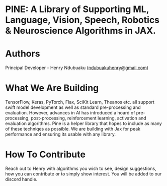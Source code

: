 # PINE: A Library of Supporting ML, Language, Vision, Speech, Robotics & Neuroscience Algorithms in JAX.

# Authors
Principal Developer - Henry Ndubuaku (ndubuakuhenry@gmail.com)

# What We Are Building
TensorFlow, Keras, PyTorch, Flax, SciKit Learn, Theanos etc. all support swift model development as well as standard pre-processing and evaluation. However, advances in AI has introduced a hoard of pre-processing, post-processing, reinforcement learning, activation and evaluation algorithms. Pine is a helper library that hopes to include as many of these techniqes as possible. We are building with Jax for peak performance and ensuring its usable with any library.

# How To Contribute
Reach out to Henry with algorithms you wish to see, design suggestions, how you can contribute or to simply show interest. You will be added to our discord handle.
